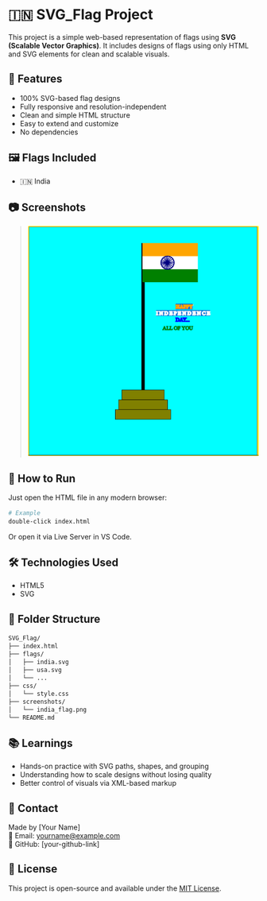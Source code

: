 # 🇮🇳 SVG_Flag Project

This project is a simple web-based representation of flags using **SVG (Scalable Vector Graphics)**. It includes designs of flags using only HTML and SVG elements for clean and scalable visuals.

## 🚩 Features
- 100% SVG-based flag designs
- Fully responsive and resolution-independent
- Clean and simple HTML structure
- Easy to extend and customize
- No dependencies

## 🖼️ Flags Included
- 🇮🇳 India

## 📷 Screenshots
> ![India Flag](/flag.png)

## 🚀 How to Run
Just open the HTML file in any modern browser:
```bash
# Example
double-click index.html
```
Or open it via Live Server in VS Code.

## 🛠️ Technologies Used
- HTML5
- SVG

## 📂 Folder Structure
```
SVG_Flag/
├── index.html
├── flags/
│   ├── india.svg
│   ├── usa.svg
│   └── ...
├── css/
│   └── style.css
├── screenshots/
│   └── india_flag.png
└── README.md
```

## 📚 Learnings
- Hands-on practice with SVG paths, shapes, and grouping
- Understanding how to scale designs without losing quality
- Better control of visuals via XML-based markup

## 📩 Contact
Made by [Your Name]  
📧 Email: yourname@example.com  
🔗 GitHub: [your-github-link]

## 📄 License
This project is open-source and available under the [MIT License](LICENSE).

